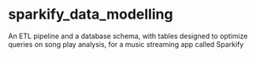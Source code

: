 # sparkify_data_modelling
An ETL pipeline and a database schema, with tables designed to optimize queries on song play analysis, for a music streaming app called Sparkify
